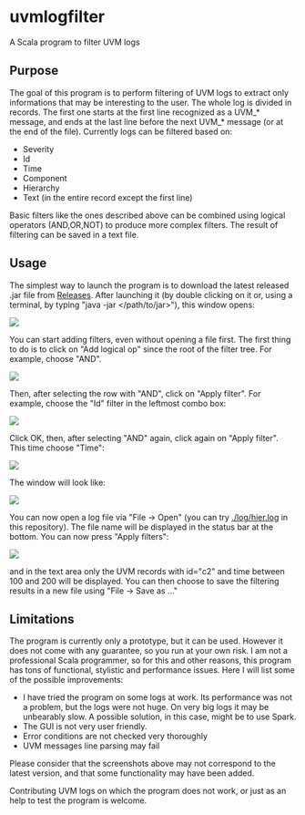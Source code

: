 # uvmlogfilter
A Scala program to filter UVM logs

## Purpose
The goal of this program is to perform filtering of UVM logs to extract only informations that may be interesting to the user.
The whole log is divided in records. The first one starts at the first line recognized as a UVM_* message, and ends at the last line before the next UVM_* message (or at the end of the file).
Currently logs can be filtered based on:

* Severity
* Id
* Time
* Component
* Hierarchy
* Text (in the entire record except the first line)

Basic filters like the ones described above can be combined using logical operators (AND,OR,NOT) to produce more complex filters.
The result of filtering can be saved in a text file.
## Usage
The simplest way to launch the program is to download the latest released .jar file from [Releases](https://github.com/Loneknight73/uvmlogfilter/releases).
After launching it (by double clicking on it or, using a terminal, by typing "java -jar </path/to/jar>"), this window opens:

![](images/Initial.PNG)

You can start adding filters, even without opening a file first.
The first thing to do is to click on "Add logical op" since the root of the filter tree. For example, choose "AND".

![](images/Added_AND.PNG)

Then, after selecting the row with "AND", click on "Apply filter". For example, choose the "Id" filter in the leftmost combo box:

![](images/Id_contains_c2.PNG)

Click OK, then, after selecting "AND" again, click again on "Apply filter". This time choose "Time":

![](images/Time_filter.PNG)

The window will look like:

![](images/Added_time.PNG)

You can now open a log file via "File -> Open" (you can try [./log/hier.log](./log/hier.log) in this repository). The file name will be displayed in the status bar at the bottom.
You can now press "Apply filters":

![](images/After_filtering.PNG)

and in the text area only the UVM records with id="c2" and time between 100 and 200 will be displayed. You can then choose to save the filtering results in a new file using "File -> Save as ..."

## Limitations
The program is currently only a prototype, but it can be used.
However it does not come with any guarantee, so you run at your own risk.
I am not a professional Scala programmer, so for this and other reasons, this program has tons of functional, stylistic and performance issues.
Here I will list some of the possible improvements:

* I have tried the program on some logs at work. Its performance was not a problem, but the logs were not huge.
  On very big logs it may be unbearably slow. A possible solution, in this case, might be to use Spark.
* The GUI is not very user friendly.
* Error conditions are not checked very thoroughly
* UVM messages line parsing may fail 

Please consider that the screenshots above may not correspond to the latest version, and that some functionality may have been added.

Contributing UVM logs on which the program does not work, or just as an help to test the program is welcome.

  

